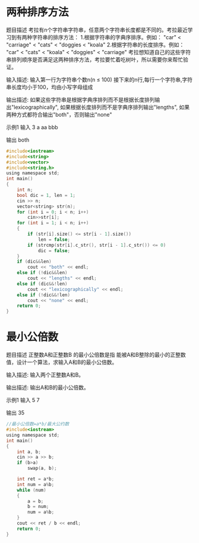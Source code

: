 # 两种排序方法
题目描述
考拉有n个字符串字符串，任意两个字符串长度都是不同的。考拉最近学习到有两种字符串的排序方法： 1.根据字符串的字典序排序。例如：
"car" < "carriage" < "cats" < "doggies < "koala"
2.根据字符串的长度排序。例如：
"car" < "cats" < "koala" < "doggies" < "carriage"
考拉想知道自己的这些字符串排列顺序是否满足这两种排序方法，考拉要忙着吃树叶，所以需要你来帮忙验证。

输入描述:
输入第一行为字符串个数n(n ≤ 100)
接下来的n行,每行一个字符串,字符串长度均小于100，均由小写字母组成

输出描述:
如果这些字符串是根据字典序排列而不是根据长度排列输出"lexicographically",
如果根据长度排列而不是字典序排列输出"lengths",
如果两种方式都符合输出"both"，否则输出"none"

示例1
输入
3
a
aa
bbb

输出
both
```c
#include<iostream>
#include<string>
#include<vector>
#include<string.h>
using namespace std;
int main()
{
	int n;
	bool dic = 1, len = 1;
	cin >> n;
	vector<string> str(n);
	for (int i = 0; i < n; i++)
		cin>>str[i];
	for (int i = 1; i < n; i++)
	{
		if (str[i].size() <= str[i - 1].size())
			len = false;
		if (strcmp(str[i].c_str(), str[i - 1].c_str()) <= 0)
			dic = false;
	}
	if (dic&&len)
		cout << "both" << endl;
	else if (!dic&&len)
		cout << "lengths" << endl;
	else if (dic&&!len)
		cout << "lexicographically" << endl;
	else if (!dic&&!len)
		cout << "none" << endl;
	return 0;
}
```
# 最小公倍数
题目描述
正整数A和正整数B 的最小公倍数是指 能被A和B整除的最小的正整数值，设计一个算法，求输入A和B的最小公倍数。

输入描述:
输入两个正整数A和B。

输出描述:
输出A和B的最小公倍数。

示例1
输入
5 
7

输出
35

```c
//最小公倍数=a*b/最大公约数
#include<iostream>
using namespace std;
int main()
{
	int a, b;
	cin >> a >> b;
	if (b>a)
		swap(a, b);

	int ret = a*b;
	int num = a%b;
	while (num)
	{
		a = b;
		b = num;
		num = a%b;
	}
	cout << ret / b << endl;
	return 0;
}
```
